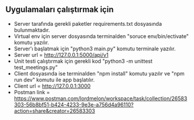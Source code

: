 ## Uygulamaları çalıştırmak için

- Server tarafında gerekli paketler requirements.txt dosyasında bulunmaktadır.
- Virtual env için server dosyasında terminalden "soruce env/bin/ectivate" komutu yazılır.
- Server'ı başlatmak için "python3 main.py" komutu terminale yazılır.
- Server url = http://127.0.0.1:5000/api/v1
- Unit testi çalıştırmak için gerekli kod "python3 -m unittest test_meetings.py"
- Client dosyasında ise terminalden "npm install" komutu yazılır ve "npm run dev" komutu ile app başlatılır.
- Client url = http://127.0.0.1:3000
- Postman link = https://www.postman.com/lordmelon/workspace/task/collection/26583303-56b8bf51-b424-4233-9e3e-a756d4a96110?action=share&creator=26583303
